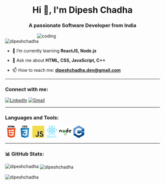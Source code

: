 <h1 align="center">Hi 👋, I'm Dipesh Chadha</h1>
<h3 align="center">A passionate Software Developer from India</h3>

<img align="right" alt="coding" width="400" src="https://user-images.githubusercontent.com/74038190/249570803-02293768-9242-47e1-bf8f-d084ba0a2d1d.gif">

<p align="left">
  <img src="https://komarev.com/ghpvc/?username=dipeshchadha&label=Profile%20views&color=0e75b6&style=flat" alt="dipeshchadha" />
</p>

- 🌱 I’m currently learning **ReactJS, Node.js**

- 💬 Ask me about **HTML, CSS, JavaScript, C++**

- 📫 How to reach me: **dipeshchadha.dev@gmail.com**

---

<h3 align="left">Connect with me:</h3>
<p align="left">
  <a href="https://linkedin.com/in/dipeshchadha" target="_blank"><img src="https://img.shields.io/badge/-LinkedIn-%230077B5?style=for-the-badge&logo=linkedin&logoColor=white" alt="LinkedIn"/></a>
  <a href="mailto:dipeshchadha.dev@gmail.com"><img src="https://img.shields.io/badge/-Gmail-D14836?style=for-the-badge&logo=gmail&logoColor=white" alt="Gmail"/></a>
</p>

---

<h3 align="left">Languages and Tools:</h3>
<p align="left">
  <a href="https://www.w3.org/html/" target="_blank"><img src="https://raw.githubusercontent.com/devicons/devicon/master/icons/html5/html5-original-wordmark.svg" alt="HTML5" width="40" height="40"/></a>
  <a href="https://developer.mozilla.org/en-US/docs/Web/CSS" target="_blank"><img src="https://raw.githubusercontent.com/devicons/devicon/master/icons/css3/css3-original-wordmark.svg" alt="CSS3" width="40" height="40"/></a>
  <a href="https://developer.mozilla.org/en-US/docs/Web/JavaScript" target="_blank"><img src="https://raw.githubusercontent.com/devicons/devicon/master/icons/javascript/javascript-original.svg" alt="JavaScript" width="40" height="40"/></a>
  <a href="https://reactjs.org/" target="_blank"><img src="https://raw.githubusercontent.com/devicons/devicon/master/icons/react/react-original-wordmark.svg" alt="React" width="40" height="40"/></a>
  <a href="https://nodejs.org/" target="_blank"><img src="https://raw.githubusercontent.com/devicons/devicon/master/icons/nodejs/nodejs-original-wordmark.svg" alt="Node.js" width="40" height="40"/></a>
  <a href="https://www.w3schools.com/cpp/" target="_blank"><img src="https://raw.githubusercontent.com/devicons/devicon/master/icons/cplusplus/cplusplus-original.svg" alt="C++" width="40" height="40"/></a>
</p>

---

<h3 align="left">📊 GitHub Stats:</h3>

<p><img align="left" src="https://github-readme-stats.vercel.app/api/top-langs?username=dipeshchadha&show_icons=true&locale=en&layout=compact" alt="dipeshchadha" /></p>

<p>&nbsp;<img align="center" src="https://github-readme-stats.vercel.app/api?username=dipeshchadha&show_icons=true&locale=en" alt="dipeshchadha" /></p>

<p><img align="center" src="https://github-readme-streak-stats.herokuapp.com/?user=dipeshchadha&" alt="dipeshchadha" /></p>
